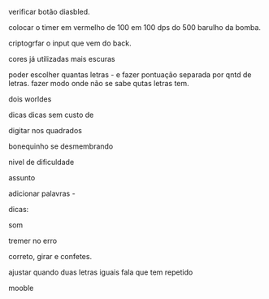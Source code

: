 verificar botão diasbled.

colocar o timer em vermelho de 100 em 100 dps do 500
barulho da bomba.

criptogrfar o input que vem do back.

cores já utilizadas mais escuras

poder escolher quantas letras - e fazer pontuação separada por qntd de letras.
fazer modo onde não se sabe qutas letras tem.

dois worldes

dicas
dicas sem custo de

digitar nos quadrados


bonequinho se desmembrando

nivel de dificuldade

assunto

adicionar palavras - 

dicas:

som

tremer no erro

correto, girar e confetes.

ajustar quando duas letras iguais fala que tem repetido






mooble
